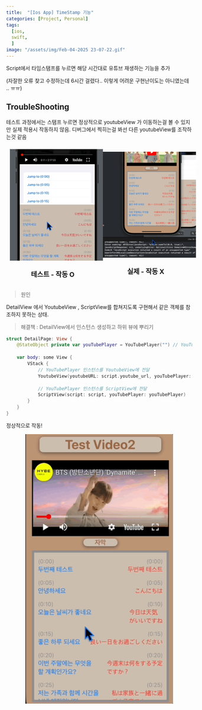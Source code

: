```yaml
---
title:  "[Ios App] TimeStamp 기능"
categories: [Project, Personal]
tags:
  [ios,
  swift,
  ] 
image: "/assets/img/Feb-04-2025 23-07-22.gif"
---
```


Script에서 타임스탬프를 누르면 해당 시간대로 유튜브 재생하는 기능을 추가

(자잘한 오류 찾고 수정하는데 6시간 걸렸다.. 이렇게 어려운 구현난이도는 아니였는데 .. ㅠㅠ)

## TroubleShooting

테스트 과정에서는 스탬프 누르면 정상적으로 youtubeView 가 이동하는걸 볼 수 있지만 실제 적용시 작동하지 않음.
디버그에서 찍히는걸 봐선 다른 youtubeView를 조작하는것 같음

<div style="display: flex; justify-content: space-around; align-items: center; width: 100%;">
  <!-- 첫 번째 이미지와 제목 -->
  <div style="text-align: center;">
    <img src="/assets/img/Feb-04-2025 23-07-07.gif" width="400" style="margin: 10px;" />
    <p style="font-size: 18px; font-weight: bold; margin-top: 10px;">테스트 - 작동 O</p>
  </div>

  <!-- 두 번째 이미지와 제목 -->
  <div style="text-align: center;">
    <img src="/assets/img/Feb-04-2025 23-07-15.gif" width="400" style="margin: 10px;" />
    <p style="font-size: 18px; font-weight: bold; margin-top: 10px;">실제 - 작동 X</p>
  </div>
</div>

> 원인

DetailView 에서 YoutubeView , ScriptView를 합쳐지도록 구현해서 같은 객체를 참조하지 못하는 상태.

> 해결책 : DetailView에서 인스턴스 생성하고 하위 뷰에 뿌리기

```swift
struct DetailPage: View {
    @StateObject private var youTubePlayer = YouTubePlayer("") // YouTubePlayer 인스턴스 생성

    var body: some View {
        VStack {
            // YouTubePlayer 인스턴스를 YoutubeView에 전달
            YoutubeView(youtubeURL: script.youtube_url, youTubePlayer: youTubePlayer)
            
            // YouTubePlayer 인스턴스를 ScriptView에 전달
            ScriptView(script: script, youTubePlayer: youTubePlayer)
        }
    }
}
```
정상적으로 작동!
<div style="display: flex; justify-content: space-around;">
  <img src="/assets/img/Feb-04-2025 23-07-22.gif" width="400" />
</div>